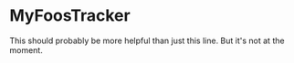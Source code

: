 # MyFoosTracker

This should probably be more helpful than just this line. But it's not at the moment.
